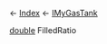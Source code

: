 ← [Index](Api-Index) ← [IMyGasTank](Sandbox.ModAPI.Ingame.IMyGasTank)

[double](System.Double) FilledRatio